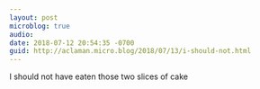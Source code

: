 ```yaml
---
layout: post
microblog: true
audio: 
date: 2018-07-12 20:54:35 -0700
guid: http://aclaman.micro.blog/2018/07/13/i-should-not.html
---
```

I should not have eaten those two slices of cake
